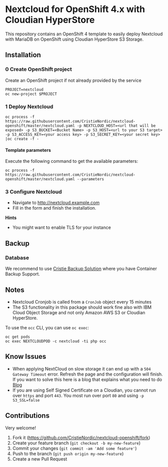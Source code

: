 # Nextcloud for OpenShift 4.x with Cloudian HyperStore

This repository contains an OpenShift 4 template to easily deploy Nextcloud with MariaDB on OpenShift  using Cloudian HyperStore S3 Storage.

## Installation

### 0 Create OpenShift project

Create an OpenShift project if not already provided by the service

```
PROJECT=nextcloud
oc new-project $PROJECT
```

### 1 Deploy Nextcloud

```
oc process -f https://raw.githubusercontent.com/CristieNordic/nextcloud-openshift/master/nextcloud.yaml -p NEXTCLOUD_HOST=<url that will be exposed> -p S3_BUCKET=<Bucket Name> -p S3_HOST=<url to your S3 target> -p S3_ACCESS_KEY=<your access key> -p S3_SECRET_KEY=<your secret key> |oc create -f -
```

#### Template parameters

Execute the following command to get the available parameters:

```
oc process -f https://raw.githubusercontent.com/CristieNordic/nextcloud-openshift/master/nextcloud.yaml --parameters
```

### 3 Configure Nextcloud

* Navigate to http://nextcloud.example.com
* Fill in the form and finish the installation.

**Hints**

* You might want to enable TLS for your instance

## Backup

### Database
We recommend to use [Cristie Backup Solution](https://www.cristienordic.com/data-protection) where you have Container Backup Support.

## Notes

* Nextcloud Cronjob is called from a `CronJob` object every 15 minutes
* The S3 functionality in this package should work fine also with IBM Cloud Object Storage and not only Amazon AWS S3 or Cloudian HyperStore.

To use the `occ` CLI, you can use `oc exec`:

```
oc get pods
oc exec NEXTCLOUDPOD -c nextcloud -ti php occ
```

## Know Issues

* When applying NextCloud on slow storage it can end up with a `504 Gateway Timeout` error. Refresh the page and the configuration will finish.
If you want to solve this here is a blog that explains what you need to do [Blog](https://mamchenkov.net/wordpress/2016/08/04/504-gateway-timeout-error-on-nginx-fastcgi-php-fpm/)
* If you are using Self Signed Certificate on a Cloudian, you cannot run over `https` and port `443`. You most run over port `80` and using `-p S3_SSL=false`

## Contributions

Very welcome!

1. Fork it (https://github.com/CristieNordic/nextcloud-openshift/fork)
2. Create your feature branch (`git checkout -b my-new-feature`)
3. Commit your changes (`git commit -am 'Add some feature'`)
4. Push to the branch (`git push origin my-new-feature`)
5. Create a new Pull Request
